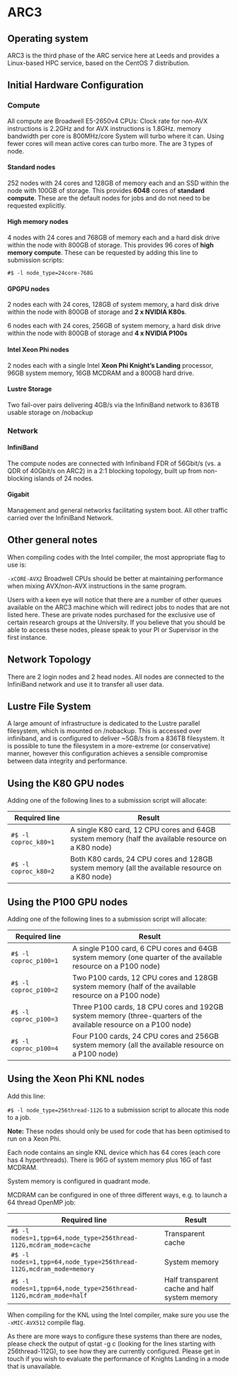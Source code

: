 # ARC3

## Operating system
ARC3 is the third phase of the ARC service here at Leeds and provides a Linux-based HPC service, based on the CentOS 7 distribution.

## Initial Hardware Configuration

### Compute

All compute are Broadwell E5-2650v4 CPUs: Clock rate for non-AVX instructions is 2.2GHz and for AVX instructions is 1.8GHz. memory bandwidth per core is 800MHz/core System will turbo where it can. Using fewer cores will mean active cores can turbo more. The are 3 types of node.

#### Standard nodes

252 nodes with 24 cores and 128GB of memory each and an SSD within the node with 100GB of storage. This provides **6048** cores of **standard compute**. These are the default nodes for jobs and do not need to be requested explicitly.

#### High memory nodes
4 nodes with 24 cores and 768GB of memory each and a hard disk drive within the node with 800GB of storage. This provides 96 cores of **high memory compute**.
These can be requested by adding this line to submission scripts:

`#$ -l node_type=24core-768G`

#### GPGPU nodes

2 nodes each with 24 cores, 128GB of system memory, a hard disk drive within the node with 800GB of storage and **2 x NVIDIA K80s**.

6 nodes each with 24 cores, 256GB of system memory, a hard disk drive within the node with 800GB of storage and **4 x NVIDIA P100s**

#### Intel Xeon Phi nodes
2 nodes each with a single Intel **Xeon Phi Knight’s Landing** processor, 96GB system memory, 16GB MCDRAM and a 800GB hard drive.

#### Lustre Storage

Two fail-over pairs delivering 4GB/s via the InfiniBand network to 836TB usable storage on /nobackup

### Network

#### InfiniBand
The compute nodes are connected with Infiniband FDR of 56Gbit/s (vs. a QDR of 40Gbit/s on ARC2) in a 2:1 blocking topology, built up from non-blocking islands of 24 nodes.

#### Gigabit
Management and general networks facilitating system boot. All other traffic carried over the InfiniBand Network.

## Other general notes

When compiling codes with the Intel compiler, the most appropriate flag to use is:

`-xCORE-AVX2`
Broadwell CPUs should be better at maintaining performance when mixing AVX/non-AVX instructions in the same program.

Users with a keen eye will notice that there are a number of other queues available on the ARC3 machine which will redirect jobs to nodes that are not listed here. These are private nodes purchased for the exclusive use of certain research groups at the University. If you believe that you should be able to access these nodes, please speak to your PI or Supervisor in the first instance.

## Network Topology
There are 2 login nodes and 2 head nodes. All nodes are connected to the InfiniBand network and use it to transfer all user data.

## Lustre File System
A large amount of infrastructure is dedicated to the Lustre parallel filesystem, which is mounted on /nobackup. This is accessed over infiniband, and is configured to deliver ~5GB/s from a 836TB filesystem. It is possible to tune the filesystem in a more-extreme (or conservative) manner, however this configuration achieves a sensible compromise between data integrity and performance.

## Using the K80 GPU nodes
Adding one of the following lines to a submission script will allocate:

|Required line       | Result|
|--------------------|-------|
|`#$ -l coproc_k80=1`|A single K80 card, 12 CPU cores and 64GB system memory (half the available resource on a K80 node)|
|`#$ -l coproc_k80=2`|Both K80 cards, 24 CPU cores and 128GB system memory (all the available resource on a K80 node)|

## Using the P100 GPU nodes
Adding one of the following lines to a submission script will allocate:

|Required line        | Result|
|---------------------|-------|
|`#$ -l coproc_p100=1`|A single P100 card, 6 CPU cores and 64GB system memory (one quarter of the available resource on a P100 node)|
|`#$ -l coproc_p100=2`|Two P100 cards, 12 CPU cores and 128GB system memory (half of the available resource on a P100 node)|
|`#$ -l coproc_p100=3`|Three P100 cards, 18 CPU cores and 192GB system memory (three-quarters of the available resource on a P100 node)|
|`#$ -l coproc_p100=4`|Four P100 cards, 24 CPU cores and 256GB system memory (all the available resource on a P100 node)|

## Using the Xeon Phi KNL nodes
Add this line:

`#$ -l node_type=256thread-112G`
to a submission script to allocate this node to a job.

**Note:** These nodes should only be used for code that has been optimised to run on a Xeon Phi.

Each node contains an single KNL device which has 64 cores (each core has 4 hyperthreads). There is 96G of system memory plus 16G of fast MCDRAM.

System memory is configured in quadrant mode.

MCDRAM can be configured in one of three different ways, e.g. to launch a 64 thread OpenMP job:

|Required line| Result|
|-------------|-------|
|`#$ -l nodes=1,tpp=64,node_type=256thread-112G,mcdram_mode=cache`|Transparent cache|
|`#$ -l nodes=1,tpp=64,node_type=256thread-112G,mcdram_mode=memory`|System memory|
|`#$ -l nodes=1,tpp=64,node_type=256thread-112G,mcdram_mode=half`|Half transparent cache and half system memory|

When compiling for the KNL using the Intel compiler, make sure you use the `-xMIC-AVX512` compile flag.

As there are more ways to configure these systems than there are nodes, please check the output of qstat -g c (looking for the lines starting with 256thread-112G), to see how they are currently configured. Please get in touch if you wish to evaluate the performance of Knights Landing in a mode that is unavailable.
